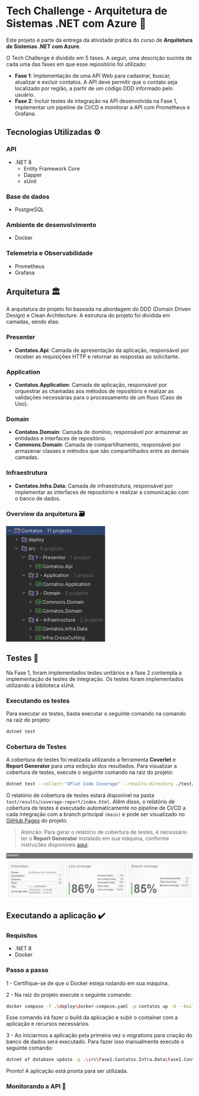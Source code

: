 # Tech Challenge - Arquitetura de Sistemas .NET com Azure 🚀
Este projeto é parte da entrega da atividade prática do curso de **Arquitetura de Sistemas .NET com Azure**.

O Tech Challenge é dividido em 5 fases. A seguir, uma descrição sucinta de cada uma das fases em que esse repositório foi utilizado:

- **Fase 1**: Implementação de uma API Web para cadastrar, buscar, atualizar e excluir contatos. A API deve permitir que o contato seja localizado por região, a partir de um código DDD informado pelo usuário.
- **Fase 2**: Incluir testes de integração na API desenvolvida na Fase 1, implementar um pipeline de CI/CD e monitorar a API com Prometheus e Grafana.

## Tecnologias Utilizadas ⚙️

### API
- .NET 8
  - Entity Framework Core
  - Dapper
  - xUnit
### Base de dados
- PostgreSQL

### Ambiente de desenvolvimento
- Docker

### Telemetria e Observabilidade
- Prometheus
- Grafana

## Arquitetura 🏛️
A arquitetura do projeto foi baseada na abordagem do DDD (Domain Driven Design) e Clean Architecture. A estrutura do projeto foi dividida em camadas, sendo elas:

### Presenter 
- **Contatos.Api**: Camada de apresentação da aplicação, responsável por receber as requisições HTTP e retornar as respostas ao solicitante.

### Application 
- **Contatos.Application**: Camada de aplicação, responsável por orquestrar as chamadas aos métodos de repositório e realizar as validações necessárias para o processamento de um fluxo (Caso de Uso).

### Domain 
- **Contatos.Domain**: Camada de domínio, responsável por armazenar as entidades e interfaces de repositório.
- **Commons.Domain**: Camada de compartilhamento, responsável por armazenar classes e métodos que são compartilhados entre as demais camadas.

### Infraestrutura
- **Contatos.Infra.Data**: Camada de infraestrutura, responsável por implementar as interfaces de repositório e realizar a comunicação com o banco de dados.

### Overview da arquitetura 🗃️

![assets/solution.png](assets/solution.png)

## Testes 🧪
Na Fase 1, foram implementados testes unitários e a fase 2 contempla a implementação de testes de integração.
Os testes foram implementados utilizando a biblioteca xUnit. 
### Executando os testes
Para executar os testes, basta executar o seguinte comando na comando na raiz do projeto:
```bash
dotnet test
```
### Cobertura de Testes
A cobertura de testes foi realizada utilizando a ferramenta **Coverlet** e **Report Generator** para uma exibição dos resultados. 
Para visualizar a cobertura de testes, execute o seguinte comando na raiz do projeto:
```bash
dotnet test --collect:"XPlat Code Coverage" --results-directory ./test/results/coverlet/ && reportgenerator -reports:test/results/coverlet/**/coverage.cobertura.xml -targetdir:test/results/coverage-report -reporttypes:Html
```
O relatório de cobertura de testes estará disponível na pasta `test/results/coverage-report/index.html`.
Além disso, o relatório de cobertura de testes é executado automaticamente no pipeline de CI/CD a cada integração com a branch principal `(main)` e pode ser visualizado no [GitHub Pages](https://pedrobarao.github.io/fiap.5nett.contatos/) do projeto.

> Atenção: Para gerar o relatório de cobertura de testes, é necessário ter o **Report Generator** instalado em sua máquina, conforme instruções disponíveis [aqui](https://danielpalme.github.io/ReportGenerator/usage.html).

![assets/report-coverage.png](assets/report-coverage.png)

## Executando a aplicação ✔️

### Requisitos
- .NET 8
- Docker

### Passo a passo

1 - Certifique-se de que o Docker esteja rodando em sua máquina.

2 - Na raíz do projeto execute o seguinte comando:
```bash
docker compose -f .\deploy\docker-compose.yaml -p contatos up -d --build
```
Esse comando irá fazer o build da aplicação e subir o container com a aplicação e recursos necessários.

3 - Ao iniciarmos a aplicação pela primeira vez o migrations para criação do banco de dados será executado. Para fazer isso manualmente execute o seguinte comando:
```bash
dotnet ef database update -p .\src\Fase1.Contatos.Infra.Data\Fase1.Contatos.Infra.Data.csproj -s .\src\Fase1.Contatos.Api\Fase1.Contatos.Api.csproj -c ContatoDbContext
```
Pronto! A aplicação está pronta para ser utilizada.

### Monitorando a API 🔎

